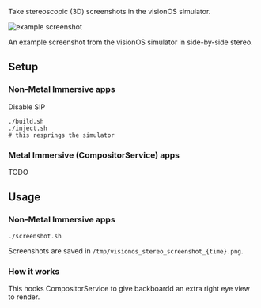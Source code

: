 Take stereoscopic (3D) screenshots in the visionOS simulator.

![example screenshot](https://github.com/zhuowei/VisionOSStereoScreenshots/assets/704768/c9945210-eaf8-4a59-90da-5a0787b25598)

An example screenshot from the visionOS simulator in side-by-side stereo.

## Setup

### Non-Metal Immersive apps

Disable SIP

```
./build.sh
./inject.sh
# this resprings the simulator
```

### Metal Immersive (CompositorService) apps

TODO

## Usage

### Non-Metal Immersive apps

```
./screenshot.sh
```

Screenshots are saved in `/tmp/visionos_stereo_screenshot_{time}.png`.

### How it works

This hooks CompositorService to give backboardd an extra right eye view to render.
